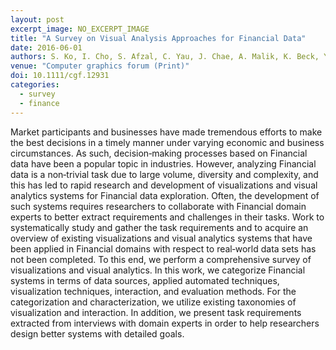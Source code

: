 ```yaml
---
layout: post
excerpt_image: NO_EXCERPT_IMAGE
title: "A Survey on Visual Analysis Approaches for Financial Data"
date: 2016-06-01
authors: S. Ko, I. Cho, S. Afzal, C. Yau, J. Chae, A. Malik, K. Beck, Y. Jang, W. Ribarsky & D. Ebert
venue: "Computer graphics forum (Print)"
doi: 10.1111/cgf.12931
categories:
  - survey
  - finance
---
```

Market participants and businesses have made tremendous efforts to make the best decisions in a timely manner under varying economic and business circumstances. As such, decision‐making processes based on Financial data have been a popular topic in industries. However, analyzing Financial data is a non‐trivial task due to large volume, diversity and complexity, and this has led to rapid research and development of visualizations and visual analytics systems for Financial data exploration. Often, the development of such systems requires researchers to collaborate with Financial domain experts to better extract requirements and challenges in their tasks. Work to systematically study and gather the task requirements and to acquire an overview of existing visualizations and visual analytics systems that have been applied in Financial domains with respect to real‐world data sets has not been completed. To this end, we perform a comprehensive survey of visualizations and visual analytics. In this work, we categorize Financial systems in terms of data sources, applied automated techniques, visualization techniques, interaction, and evaluation methods. For the categorization and characterization, we utilize existing taxonomies of visualization and interaction. In addition, we present task requirements extracted from interviews with domain experts in order to help researchers design better systems with detailed goals.
